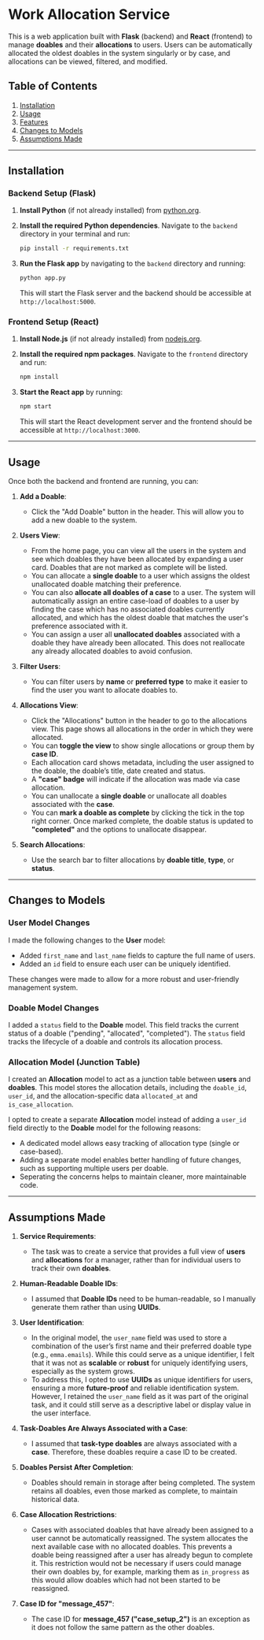 # Work Allocation Service

This is a web application built with **Flask** (backend) and **React** (frontend) to manage **doables** and their **allocations** to users. Users can be automatically allocated the oldest doables in the system singularly or by case, and allocations can be viewed, filtered, and modified.

## Table of Contents

1. [Installation](#installation)
2. [Usage](#usage)
3. [Features](#features)
4. [Changes to Models](#changes-to-models)
5. [Assumptions Made](#assumptions-made)

---

## Installation

### Backend Setup (Flask)
1. **Install Python** (if not already installed) from [python.org](https://www.python.org/).
2. **Install the required Python dependencies**. Navigate to the `backend` directory in your terminal and run:
   ```bash
   pip install -r requirements.txt
   ```

3. **Run the Flask app** by navigating to the `backend` directory and running:
   ```bash
   python app.py
   ```
   This will start the Flask server and the backend should be accessible at `http://localhost:5000`.

### Frontend Setup (React)
1. **Install Node.js** (if not already installed) from [nodejs.org](https://nodejs.org/).
   
2. **Install the required npm packages**. Navigate to the `frontend` directory and run:
   ```bash
   npm install
   ```

3. **Start the React app** by running:
   ```bash
   npm start
   ```
   This will start the React development server and the frontend should be accessible at `http://localhost:3000`.

---

## Usage

Once both the backend and frontend are running, you can:

1. **Add a Doable**: 
   - Click the "Add Doable" button in the header. This will allow you to add a new doable to the system.
   
2. **Users View**: 
   - From the home page, you can view all the users in the system and see which doables they have been allocated by expanding a user card. Doables that are not marked as complete will be listed.
   - You can allocate a **single doable** to a user which assigns the oldest unallocated doable matching their preference. 
   - You can also **allocate all doables of a case** to a user. The system will automatically assign an entire case-load of doables to a user by finding the case which has no associated doables currently allocated, and which has the oldest doable that matches the user's preference associated with it.
   - You can assign a user all **unallocated doables** associated with a doable they have already been allocated. This does not reallocate any already allocated doables to avoid confusion.

3. **Filter Users**: 
   - You can filter users by **name** or **preferred type** to make it easier to find the user you want to allocate doables to.

4. **Allocations View**: 
   - Click the "Allocations" button in the header to go to the allocations view. This page shows all allocations in the order in which they were allocated.
   - You can **toggle the view** to show single allocations or group them by **case ID**.
   - Each allocation card shows metadata, including the user assigned to the doable, the doable’s title, date created and status.
   - A **"case" badge** will indicate if the allocation was made via case allocation.
   - You can unallocate a **single doable** or unallocate all doables associated with the **case**.
   - You can **mark a doable as complete** by clicking the tick in the top right corner. Once marked complete, the doable status is updated to **"completed"** and the options to unallocate disappear.

5. **Search Allocations**: 
   - Use the search bar to filter allocations by **doable title**, **type**, or **status**.

---

## Changes to Models

### User Model Changes
I made the following changes to the **User** model:
- Added `first_name` and `last_name` fields to capture the full name of users.
- Added an `id` field to ensure each user can be uniquely identified.

These changes were made to allow for a more robust and user-friendly management system.

### Doable Model Changes
I added a `status` field to the **Doable** model. This field tracks the current status of a doable ("pending", "allocated", "completed"). The `status` field tracks the lifecycle of a doable and controls its allocation process.

### Allocation Model (Junction Table)
I created an **Allocation** model to act as a junction table between **users** and **doables**. This model stores the allocation details, including the `doable_id`, `user_id`, and the allocation-specific data `allocated_at` and `is_case_allocation`.

I opted to create a separate **Allocation** model instead of adding a `user_id` field directly to the **Doable** model for the following reasons:
- A dedicated model allows easy tracking of allocation type (single or case-based).
- Adding a separate model enables better handling of future changes, such as supporting multiple users per doable.
- Seperating the concerns helps to maintain cleaner, more maintainable code.

---

## Assumptions Made

1. **Service Requirements**: 
   - The task was to create a service that provides a full view of **users** and **allocations** for a manager, rather than for individual users to track their own **doables**.

2. **Human-Readable Doable IDs**: 
   - I assumed that **Doable IDs** need to be human-readable, so I manually generate them rather than using **UUIDs**.

3. **User Identification**:  
   - In the original model, the `user_name` field was used to store a combination of the user’s first name and their preferred doable type (e.g., `emma.emails`). While this could serve as a unique identifier, I felt that it was not as **scalable** or **robust** for uniquely identifying users, especially as the system grows.
   - To address this, I opted to use **UUIDs** as unique identifiers for users, ensuring a more **future-proof** and reliable identification system. However, I retained the `user_name` field as it was part of the original task, and it could still serve as a descriptive label or display value in the user interface.

4. **Task-Doables Are Always Associated with a Case**:
   - I assumed that **task-type doables** are always associated with a **case**. Therefore, these doables require a case ID to be created.

5. **Doables Persist After Completion**: 
   - Doables should remain in storage after being completed. The system retains all doables, even those marked as complete, to maintain historical data.

6. **Case Allocation Restrictions**: 
   - Cases with associated doables that have already been assigned to a user cannot be automatically reassigned. The system allocates the next available case with no allocated doables. This prevents a doable being reassigned after a user has already begun to complete it. This restriction would not be necessary if users could manage their own doables by, for example, marking them as `in_progress` as this would allow doables which had not been started to be reassigned.

7. **Case ID for "message_457"**: 
   - The case ID for **message_457 ("case_setup_2")** is an exception as it does not follow the same pattern as the other doables.